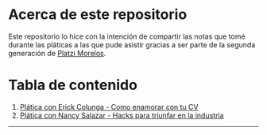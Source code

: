 # Acerca de este repositorio
Este repositorio lo hice con la intención de compartir las notas que tomé durante las pláticas a las que pude asistir gracias a ser parte de la segunda generación de [Platzi Morelos](https://www.hackathonmorelos.mx/platzimorelos2).

# Tabla de contenido
1. [Plática con Erick Colunga - Como enamorar con tu CV](/platicaErickColunga.md)
2. [Plática con Nancy Salazar - Hacks para triunfar en la industria](/platicaNancySalazar.md)
---